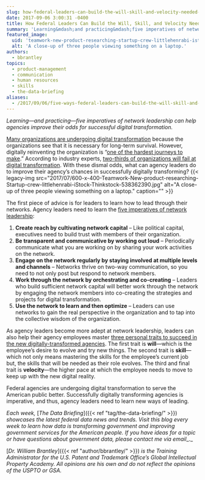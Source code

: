 ```yaml
---
slug: how-federal-leaders-can-build-the-will-skill-and-velocity-needed-for-digital-transformation
date: 2017-09-06 3:00:31 -0400
title: How Federal Leaders Can Build the Will, Skill, and Velocity Needed for Digital Transformation
summary: 'Learning&mdash;and practicing&mdash;five imperatives of network leadership can help agencies improve their odds for successful digital transformation.  Many organizations are undergoing digital transformation because the organizations see that it is necessary for long-term survival. However, digitally reinventing the organization is &ldquo;one of the hardest journeys to make.&rdquo;  According to industry experts, two-thirds of organizations will fail'
featured_image:
  uid: 'teamwork-new-product-researching-startup-crew-littlehenrabi-istock-thinkstock-538362390'
  alt: 'A close-up of three people viewing something on a laptop.'
authors:
  - bbrantley
topics:
  - product-management
  - communication
  - human resources
  - skills
  - the-data-briefing
aliases:
  - /2017/09/06/five-ways-federal-leaders-can-build-the-will-skill-and-velocity-needed-for-digital-transformation/
---
```


_Learning—and practicing—five imperatives of network leadership can help agencies improve their odds for successful digital transformation._

[Many organizations are undergoing digital transformation](http://www.gartner.com/newsroom/id/3689017) because the organizations see that it is necessary for long-term survival. However, digitally reinventing the organization is “[one of the hardest journeys to make](https://dionhinchcliffe.com/2017/07/17/digital-transformation-and-the-leadership-quandary/).”  According to industry experts, [two-thirds of organizations will fail at digital transformation](https://www.christian-frei.com/why-23-of-companies-wont-survive-the-4th-industrial-revolution/). With these dismal odds, what can agency leaders do to improve their agency’s chances in successfully digitally transforming? {{< legacy-img src="2017/07/600-x-400-Teamwork-New-product-researching-Startup-crew-littlehenrabi-iStock-Thinkstock-538362390.jpg" alt="A close-up of three people viewing something on a laptop." caption="" >}}

The first piece of advice is for leaders to learn how to lead through their networks. Agency leaders need to learn the [five imperatives of network leadership](https://www.enterpriseirregulars.com/89399/strategic-role-digital-networks-corporate-leadership-today/):

  1. **Create reach by cultivating network capital** – Like political capital, executives need to build trust with members of their organization.
  2. **Be transparent and communicative by working out loud** – Periodically communicate what you are working on by sharing your work activities on the network.
  3. **Engage on the network regularly by staying involved at multiple levels and channels** – Networks thrive on two-way communication, so you need to not only post but respond to network members.
  4. **Work through the network by orchestrating and co-creating** – Leaders who build sufficient network capital will better work through the network by engaging the network members into co-creating the strategies and projects for digital transformation.
  5. **Use the network to learn and then optimize** – Leaders can use networks to gain the real perspective in the organization and to tap into the collective wisdom of the organization.

As agency leaders become more adept at network leadership, leaders can also help their agency employees master [three personal traits to succeed in the new digitally-transformed agencies](http://sloanreview.mit.edu/article/will-skill-and-velocity-survival-skills-for-a-digital-world/?utm_source=Publicaster&utm_medium=email&utm_campaign=Gen+8%2f15%2f17+-+India+Challenge&utm_content=flexible+talents%2c+nerve%2c+and+personal+speed). The first trait is **will**—which is the employee’s desire to evolve and try new things. The second trait is **skill**—which not only means mastering the skills for the employee’s current job but, the skills that will be needed as their role evolves. The third and final trait is **velocity**—the higher pace at which the employee needs to move to keep up with the new digital reality.

Federal agencies are undergoing digital transformation to serve the American public better. Successfully digitally transforming agencies is imperative, and thus, agency leaders need to learn new ways of leading.

_Each week,_ [_The Data Briefing_]({{< ref "tag/the-data-briefing/" >}}) _showcases the latest federal data news and trends. Visit this blog every week to learn how data is transforming government and improving government services for the American people. If you have ideas for a topic or have questions about government data, please contact me via_ _email__._

[_Dr. William Brantley_]({{< ref "author/bbrantley/" >}}) _is the Training Administrator for the U.S. Patent and Trademark Office’s Global Intellectual Property Academy. All opinions are his own and do not reflect the opinions of the USPTO or GSA._
